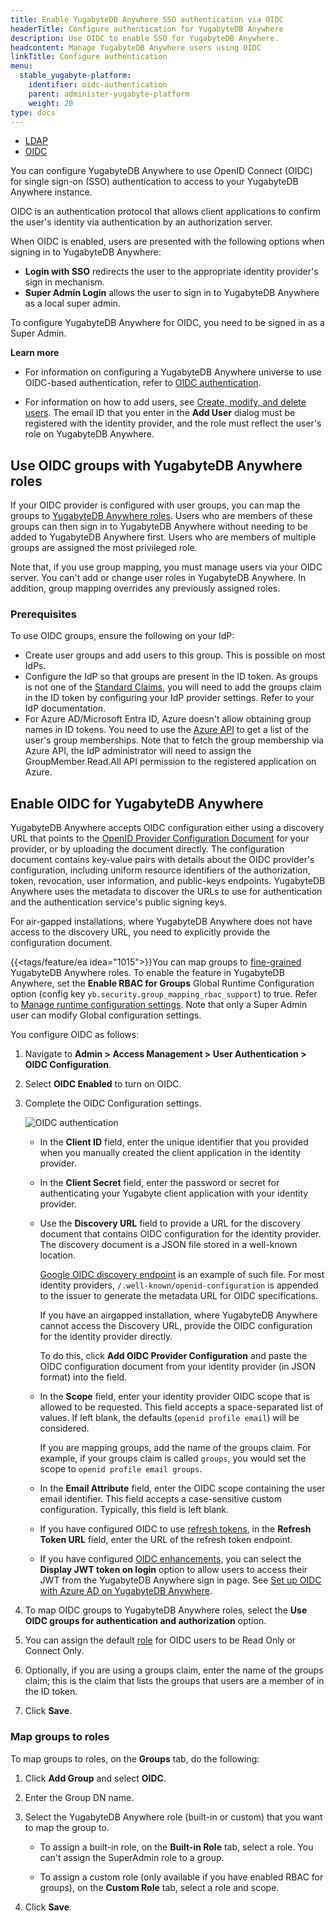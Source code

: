 ```yaml
---
title: Enable YugabyteDB Anywhere SSO authentication via OIDC
headerTitle: Configure authentication for YugabyteDB Anywhere
description: Use OIDC to enable SSO for YugabyteDB Anywhere.
headcontent: Manage YugabyteDB Anywhere users using OIDC
linkTitle: Configure authentication
menu:
  stable_yugabyte-platform:
    identifier: oidc-authentication
    parent: administer-yugabyte-platform
    weight: 20
type: docs
---
```


<ul class="nav nav-tabs-alt nav-tabs-yb">
  <li>
    <a href="../ldap-authentication/" class="nav-link">
      <i class="fa-solid fa-cubes" aria-hidden="true"></i>
      LDAP
    </a>
  </li>
  <li >
    <a href="../oidc-authentication/" class="nav-link active">
      <i class="fa-solid fa-cubes"></i>
      OIDC
    </a>
  </li>
</ul>

You can configure YugabyteDB Anywhere to use OpenID Connect (OIDC) for single sign-on (SSO) authentication to access to your YugabyteDB Anywhere instance.

OIDC is an authentication protocol that allows client applications to confirm the user's identity via authentication by an authorization server.

When OIDC is enabled, users are presented with the following options when signing in to YugabyteDB Anywhere:

- **Login with SSO** redirects the user to the appropriate identity provider's sign in mechanism.
- **Super Admin Login** allows the user to sign in to YugabyteDB Anywhere as a local super admin.

To configure YugabyteDB Anywhere for OIDC, you need to be signed in as a Super Admin.

**Learn more**

- For information on configuring a YugabyteDB Anywhere universe to use OIDC-based authentication, refer to [OIDC authentication](../../security/authentication/oidc-authentication-aad/).

- For information on how to add users, see [Create, modify, and delete users](../anywhere-rbac/#users-and-roles). The email ID that you enter in the **Add User** dialog must be registered with the identity provider, and the role must reflect the user's role on YugabyteDB Anywhere.

## Use OIDC groups with YugabyteDB Anywhere roles

If your OIDC provider is configured with user groups, you can map the groups to [YugabyteDB Anywhere roles](../anywhere-rbac/). Users who are members of these groups can then sign in to YugabyteDB Anywhere without needing to be added to YugabyteDB Anywhere first. Users who are members of multiple groups are assigned the most privileged role.

Note that, if you use group mapping, you must manage users via your OIDC server. You can't add or change user roles in YugabyteDB Anywhere. In addition, group mapping overrides any previously assigned roles.

### Prerequisites

To use OIDC groups, ensure the following on your IdP:

- Create user groups and add users to this group. This is possible on most IdPs.
- Configure the IdP so that groups are present in the ID token. As groups is not one of the [Standard Claims](https://openid.net/specs/openid-connect-core-1_0.html#StandardClaims), you will need to add the groups claim in the ID token by configuring your IdP provider settings. Refer to your IdP documentation.
- For Azure AD/Microsoft Entra ID, Azure doesn't allow obtaining group names in ID tokens. You need to use the [Azure API](https://learn.microsoft.com/en-gb/graph/api/user-list-memberof?view=graph-rest-1.0&tabs=http) to get a list of the user's group memberships. Note that to fetch the group membership via Azure API, the IdP administrator will need to assign the GroupMember.Read.All API permission to the registered application on Azure.

## Enable OIDC for YugabyteDB Anywhere

YugabyteDB Anywhere accepts OIDC configuration either using a discovery URL that points to the [OpenID Provider Configuration Document](https://openid.net/specs/openid-connect-discovery-1_0.html#ProviderConfig) for your provider, or by uploading the document directly. The configuration document contains key-value pairs with details about the OIDC provider's configuration, including uniform resource identifiers of the authorization, token, revocation, user information, and public-keys endpoints. YugabyteDB Anywhere uses the metadata to discover the URLs to use for authentication and the authentication service's public signing keys.

For air-gapped installations, where YugabyteDB Anywhere does not have access to the discovery URL, you need to explicitly provide the configuration document.

{{<tags/feature/ea idea="1015">}}You can map groups to [fine-grained](../anywhere-rbac/#fine-grained-rbac) YugabyteDB Anywhere roles. To enable the feature in YugabyteDB Anywhere, set the **Enable RBAC for Groups** Global Runtime Configuration option (config key `yb.security.group_mapping_rbac_support`) to true. Refer to [Manage runtime configuration settings](../../administer-yugabyte-platform/manage-runtime-config/). Note that only a Super Admin user can modify Global configuration settings.

You configure OIDC as follows:

1. Navigate to **Admin > Access Management > User Authentication > OIDC Configuration**.

1. Select **OIDC Enabled** to turn on OIDC.

1. Complete the OIDC Configuration settings.

    ![OIDC authentication](/images/yp/oidc-auth-2024-2.png)

    - In the **Client ID** field, enter the unique identifier that you provided when you manually created the client application in the identity provider.
    - In the **Client Secret** field, enter the password or secret for authenticating your Yugabyte client application with your identity provider.
    - Use the **Discovery URL** field to provide a URL for the discovery document that contains OIDC configuration for the identity provider. The discovery document is a JSON file stored in a well-known location.

        [Google OIDC discovery endpoint](https://developers.google.com/identity/protocols/oauth2/openid-connect#an-id-tokens-payload) is an example of such file. For most identity providers, `/.well-known/openid-configuration` is appended to the issuer to generate the metadata URL for OIDC specifications.

        If you have an airgapped installation, where YugabyteDB Anywhere cannot access the Discovery URL, provide the OIDC configuration for the identity provider directly.

        To do this, click **Add OIDC Provider Configuration** and paste the OIDC configuration document from your identity provider (in JSON format) into the field.

    - In the **Scope** field, enter your identity provider OIDC scope that is allowed to be requested. This field accepts a space-separated list of values. If left blank, the defaults (`openid profile email`) will be considered.

      If you are mapping groups, add the name of the groups claim. For example, if your groups claim is called `groups`, you would set the scope to `openid profile email groups`.
    - In the **Email Attribute** field, enter the OIDC scope containing the user email identifier. This field accepts a case-sensitive custom configuration. Typically, this field is left blank.
    - If you have configured OIDC to use [refresh tokens](https://openid.net/specs/openid-connect-core-1_0.html#RefreshTokens), in the **Refresh Token URL** field, enter the URL of the refresh token endpoint.
    - If you have configured [OIDC enhancements](../../security/authentication/oidc-authentication-aad/#enable-oidc-enhancements), you can select the **Display JWT token on login** option to allow users to access their JWT from the YugabyteDB Anywhere sign in page. See [Set up OIDC with Azure AD on YugabyteDB Anywhere](../../security/authentication/oidc-authentication-aad/#set-up-oidc-with-azure-ad-on-yugabytedb-anywhere).

1. To map OIDC groups to YugabyteDB Anywhere roles, select the **Use OIDC groups for authentication and authorization** option.

1. You can assign the default [role](../anywhere-rbac/#built-in-roles) for OIDC users to be Read Only or Connect Only.

1. Optionally, if you are using a groups claim, enter the name of the groups claim; this is the claim that lists the groups that users are a member of in the ID token.

1. Click **Save**.

### Map groups to roles

To map groups to roles, on the **Groups** tab, do the following:

1. Click **Add Group** and select **OIDC**.

1. Enter the Group DN name.

1. Select the YugabyteDB Anywhere role (built-in or custom) that you want to map the group to.

    - To assign a built-in role, on the **Built-in Role** tab, select a role. You can't assign the SuperAdmin role to a group.

    - To assign a custom role (only available if you have enabled RBAC for groups), on the **Custom Role** tab, select a role and scope.

1. Click **Save**.
